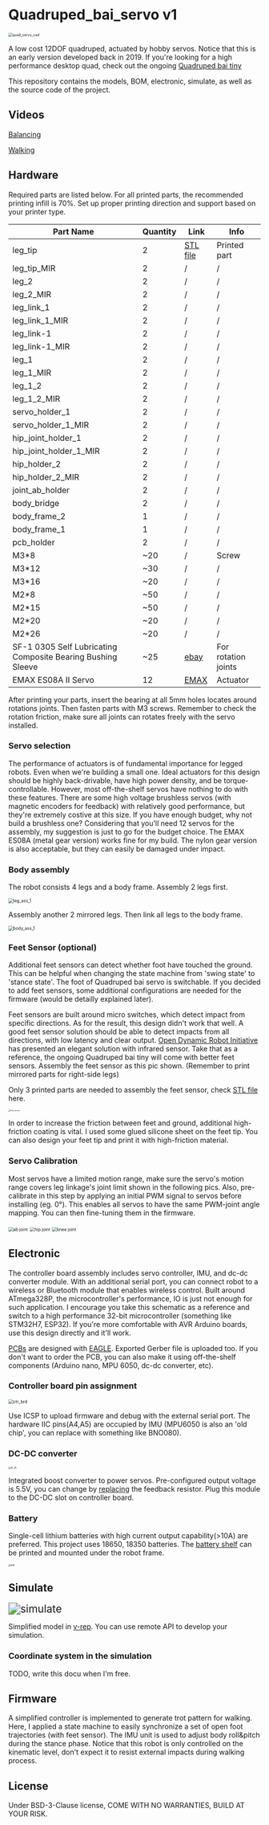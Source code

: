 # Quadruped_bai_servo v1
<img src="pic\quad_servo_cad.jpg" alt="quad_servo_cad" style="zoom:50%;" />

A low cost 12DOF quadruped, actuated by hobby servos. Notice that this is an early version developed back in 2019. If you're looking for a high performance desktop quad, check out the ongoing [Quadruped bai tiny](https://github.com/psrobotics/Quadruped_bai_tiny)

This repository contains the models, BOM, electronic, simulate, as well as the source code of the project.

## Videos

[Balancing](https://www.youtube.com/watch?v=fsc0w1NeIVk)

[Walking](https://youtu.be/FCRvykWv6ok)

## Hardware

Required parts are listed below. For all printed parts, the recommended printing infill is 70%. Set up proper printing direction and support based on your printer type.

| Part Name                                                   | Quantity | Link                                                         | Info                |
| ----------------------------------------------------------- | -------- | ------------------------------------------------------------ | ------------------- |
| leg_tip                                                     | 2        | [STL file](hardware/stl)                                     | Printed part        |
| leg_tip_MIR                                                 | 2        | /                                                            | /                   |
| leg_2                                                       | 2        | /                                                            | /                   |
| leg_2_MIR                                                   | 2        | /                                                            | /                   |
| leg_link_1                                                  | 2        | /                                                            | /                   |
| leg_link_1_MIR                                              | 2        | /                                                            | /                   |
| leg_link-1                                                  | 2        | /                                                            | /                   |
| leg_link-1_MIR                                              | 2        | /                                                            | /                   |
| leg_1                                                       | 2        | /                                                            | /                   |
| leg_1_MIR                                                   | 2        | /                                                            | /                   |
| leg_1_2                                                     | 2        | /                                                            | /                   |
| leg_1_2_MIR                                                 | 2        | /                                                            | /                   |
| servo_holder_1                                              | 2        | /                                                            | /                   |
| servo_holder_1_MIR                                          | 2        | /                                                            | /                   |
| hip_joint_holder_1                                          | 2        | /                                                            | /                   |
| hip_joint_holder_1_MIR                                      | 2        | /                                                            | /                   |
| hip_holder_2                                                | 2        | /                                                            | /                   |
| hip_holder_2_MIR                                            | 2        | /                                                            | /                   |
| joint_ab_holder                                             | 2        | /                                                            | /                   |
| body_bridge                                                 | 2        | /                                                            | /                   |
| body_frame_2                                                | 1        | /                                                            | /                   |
| body_frame_1                                                | 1        | /                                                            | /                   |
| pcb_holder                                                  | 2        | /                                                            | /                   |
| M3*8                                                        | ~20      | /                                                            | Screw               |
| M3*12                                                       | ~30      | /                                                            | /                   |
| M3*16                                                       | ~20      | /                                                            | /                   |
| M2*8                                                        | ~50      | /                                                            | /                   |
| M2*15                                                       | ~50      | /                                                            | /                   |
| M2*20                                                       | ~20      | /                                                            | /                   |
| M2*26                                                       | ~20      | /                                                            | /                   |
| SF-1 0305 Self Lubricating Composite Bearing Bushing Sleeve | ~25      | [ebay](https://www.ebay.com/itm/141882850401?_trkparms=amclksrc%3DITM%26aid%3D1110006%26algo%3DHOMESPLICE.SIM%26ao%3D1%26asc%3D20200818143230%26meid%3Df2f23010710f47e39153549f7afe6b5b%26pid%3D101224%26rk%3D2%26rkt%3D5%26sd%3D141882852158%26itm%3D141882850401%26pmt%3D0%26noa%3D1%26pg%3D2047675%26algv%3DDefaultOrganicWeb%26brand%3DUnbranded&_trksid=p2047675.c101224.m-1) | For rotation joints |
| EMAX ES08A II Servo                                         | 12       | [EMAX](https://emaxmodel.com/products/emax-es08a-ii-mini-plastic-gear-analog-servo-1-8kg-sec-for-rc-models-robot) | Actuator            |

After printing your parts, insert the bearing at all 5mm holes locates around rotations joints. Then fasten  parts with M3 screws. Remember to check the rotation friction, make sure all joints can rotates freely with the servo installed. 

### Servo selection

The performance of actuators is of fundamental importance for legged robots. Even when we're building a small one. Ideal actuators for this design should be highly back-drivable, have high power density, and be torque-controllable. However, most off-the-shelf servos have nothing to do with these features. There are some high voltage brushless servos (with magnetic encoders for feedback) with relatively good performance, but they're extremely costive at this size. If you have enough budget, why not build a brushless one? Considering that you'll need 12 servos for the assembly, my suggestion is just to go for the budget choice. The EMAX ES08A (metal gear version) works fine for my build. The nylon gear version is also acceptable, but they can easily be damaged under impact.

### Body assembly

The robot consists 4 legs and a body frame. Assembly 2 legs first.

<img src="pic/leg_ass_1.jpg" alt="leg_ass_1" style="zoom:60%;" />

Assembly another 2 mirrored legs. Then link all legs to the body frame.

<img src="pic/body_ass_1.jpg" alt="body_ass_1" style="zoom:60%;" />

### Feet Sensor (optional)

Additional feet sensors can detect whether foot have touched the ground. This can be helpful when changing the state machine from 'swing state' to 'stance state'. The foot of Quadruped bai servo is switchable. If you decided to add feet sensors, some additional configurations are needed for the firmware (would be detailly explained later). 

Feet sensors are built around micro switches,  which detect impact from specific directions. As for the result, this design didn't work that well. A good feet sensor solution should be able to detect impacts from all directions, with low latency and clear output. [Open Dynamic Robot Initiative](https://open-dynamic-robot-initiative.github.io/) has presented an elegant solution with infrared sensor. Take that as a reference, the ongoing Quadruped bai tiny will come with better feet sensors. Assembly the feet sensor as this pic shown. (Remember to print mirrored parts for right-side legs)

Only 3 printed parts are needed to assembly the feet sensor, check [STL file](hardware/stl/feet_sensor) here.

<img src="pic/feet_sensor.JPG" alt="feet_sensor" style="zoom:25%;" />

In order to increase the friction between feet and ground, additional high-friction coating is vital. I used some glued silicone sheet on the feet tip. You can also design your feet tip and print it with high-friction material.

### Servo Calibration

Most servos have a limited motion range,  make sure the servo's motion range covers leg linkage's joint limit shown in the following pics.  Also, pre-calibrate in this step by applying an initial PWM signal to servos before installing (eg. 0°). This enables all servos to have the same PWM-joint angle mapping. You can then fine-tuning them in the firmware.

<img src="pic/m_range_ab.JPG" alt="ab joint" style="zoom:60%;" />

<img src="pic/m_range_hip.JPG" alt="hip joint" style="zoom:60%;" />

<img src="pic/m_range_knee.JPG" alt="knee joint" style="zoom:60%;" />

## Electronic

The controller board assembly includes servo controller, IMU, and dc-dc converter module. With an additional serial port, you can connect robot to a wireless or Bluetooth module that enables wireless control. Built around ATmega328P, the microcontroller's performance, IO is just not enough for such application. I encourage you take this schematic as a reference and switch to a high performance 32-bit microcontroller (something like STM32H7, ESP32). If you're more comfortable with AVR Arduino boards, use this design directly and it'll work.

[PCBs](electronic/) are designed with [EAGLE](https://www.autodesk.com/products/eagle/free-download). Exported Gerber file is uploaded too. If you don't want to order the PCB, you can also make it using off-the-shelf components (Arduino nano, MPU 6050, dc-dc converter, etc).

### Controller board pin assignment

<img src="pic/controller_1.JPG" alt="ctr_brd" style="zoom:60%;" />

Use ICSP to upload firmware and debug with the external serial port. The hardware IIC pins(A4,A5) are occupied by IMU (MPU6050 is also an 'old chip', you can replace with something like BNO080). 

### DC-DC converter

<img src="pic/dc_dc.JPG" alt="dc_dc" style="zoom:30%;" />

Integrated boost converter to power servos. Pre-configured output voltage is 5.5V, you can change by [replacing](https://www.ti.com/lit/ds/symlink/tps61088.pdf?ts=1644121246192#:~:text=The%20TPS61088%20is%20a%20high,size%20solution%20in%20portable%20systems.&text=The%20device%20has%2010%2DA,voltage%20up%20to%2012.6%20V.) the feedback resistor. Plug this module to the DC-DC slot on controller board.

### Battery

Single-cell lithium batteries with high current output capability(>10A) are preferred. This project uses 18650, 18350 batteries. The [battery shelf](hardware/step) can be printed and mounted under the robot frame.

<img src="pic/batt.JPG" alt="batt" style="zoom:30%;" />

## Simulate

<img src="pic/sim.gif" alt="simulate" style="zoom:150%;" />

Simplified model in [v-rep](https://www.coppeliarobotics.com/). You can use remote API to develop your simulation.

### Coordinate system in the simulation

TODO, write this docu when I'm free.

## Firmware

A simplified controller is implemented to generate trot pattern for walking. Here, I applied a state machine to easily synchronize a set of open foot trajectories (with feet sensor). The IMU unit is used to adjust body roll&pitch during the stance phase. Notice that this robot is only controlled on the kinematic level, don't expect it to resist external impacts during walking process.

## License

Under BSD-3-Clause license, COME WITH NO WARRANTIES, BUILD AT YOUR RISK.

